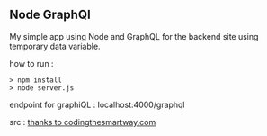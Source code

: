 ## Node GraphQl

My simple app using Node and GraphQL for the backend site using temporary data variable.

how to run :
```
> npm install
> node server.js
```

endpoint for graphiQL :
localhost:4000/graphql


src : [thanks to codingthesmartway.com](https://medium.com/codingthesmartway-com-blog/creating-a-graphql-server-with-node-js-and-express-f6dddc5320e1)
